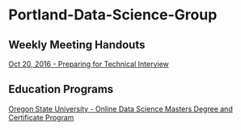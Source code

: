 # Portland-Data-Science-Group

## Weekly Meeting Handouts

[Oct 20, 2016 - Preparing for Technical Interview](https://github.com/andrewferlitsch/Portland-Data-Science-Group/blob/master/DataScience%20Handout%20-%20Prpeparing%20for%20a%20Technical%20Interview.docx)

## Education Programs

[ Oregon State University - Online Data Science Masters Degree and Certificate Program](https://github.com/andrewferlitsch/Portland-Data-Science-Group/blob/master/OSU%20eCampus%20-%20Data%20Analytics%20Program.pdf)